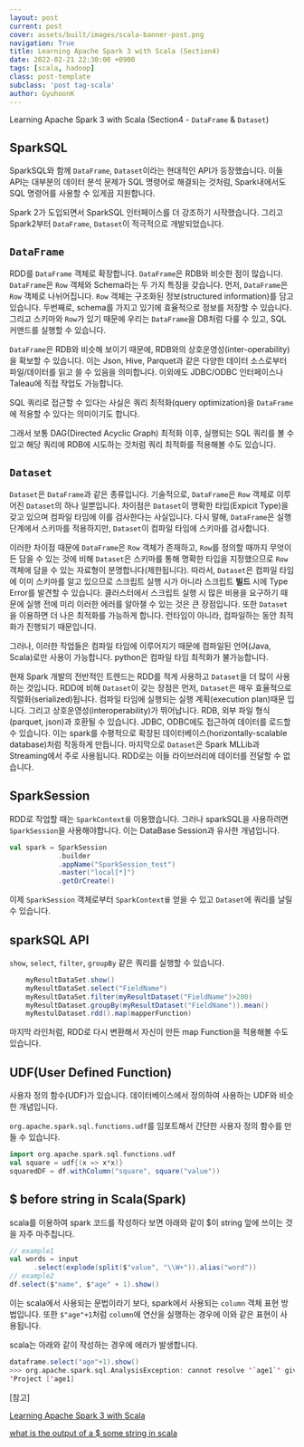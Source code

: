 ```yaml
---
layout: post
current: post
cover: assets/built/images/scala-banner-post.png
navigation: True
title: Learning Apache Spark 3 with Scala (Section4)
date: 2022-02-21 22:30:00 +0900
tags: [scala, hadoop]
class: post-template
subclass: 'post tag-scala'
author: GyuhoonK
---
```


Learning Apache Spark 3 with Scala (Section4 - ``DataFrame`` & `Dataset`)



## SparkSQL

SparkSQL와 함께 `DataFrame`, `Dataset`이라는 현대적인 API가 등장했습니다. 이들 API는 대부분의 데이터 분석 문제가 SQL 명령어로 해결되는 것처럼, Spark내에서도 SQL 명령어를 사용할 수 있게끔 지원합니다. 

Spark 2가 도입되면서 SparkSQL 인터페이스를 더 강조하기 시작했습니다. 그리고 Spark2부터  `DataFrame`, `Dataset`이 적극적으로 개발되었습니다.

## `DataFrame`

RDD를 `DataFrame` 객체로 확장합니다. `DataFrame`은 RDB와 비슷한 점이 많습니다. `DataFrame`은 `Row` 객체와 Schema라는 두 가지 특징을 갖습니다.  먼저, `DataFrame`은 `Row` 객체로 나뉘어집니다. `Row` 객체는 구조화된 정보(structured information)를 담고 있습니다. 두번째로, schema를 가지고 있기에 효율적으로 정보를 저장할 수 있습니다. 그리고 스키마와 `Row`가 있기 때문에 우리는 `DataFrame`을 DB처럼 다룰 수 있고, SQL 커맨드를 실행할 수 있습니다. 

`DataFrame`은 RDB와 비슷해 보이기 때문에, RDB와의 상호운영성(inter-operability)을 확보할 수 있습니다. 이는 Json, Hive, Parquet과 같은 다양한 데이터 소스로부터 파일/데이터를 읽고 쓸 수 있음을 의미합니다. 이외에도 JDBC/ODBC 인터페이스나 Taleau에 직접 작업도 가능합니다.

SQL 쿼리로 접근할 수 있다는 사실은 쿼리 최적화(query optimization)을 `DataFrame`에 적용할 수 있다는 의미이기도 합니다.

그래서 보통 DAG(Directed Acyclic Graph) 최적화 이후, 실행되는 SQL 쿼리를 볼 수 있고 해당 쿼리에 RDB에 시도하는 것처럼 쿼리 최적화를 적용해볼 수도 있습니다.

##  `Dataset`

`Dataset`은 `DataFrame`과 같은 종류입니다. 기술적으로, `DataFrame`은 `Row` 객체로 이루어진 `Dataset`의 하나 일뿐입니다. 차이점은 `Dataset`이 명확한 타입(Expicit Type)을 갖고 있으며 컴파일 타임에 이를 검사한다는 사실입니다. 다시 말해, `DataFrame`은 실행 단계에서 스키마를 적용하지만, `Dataset`이 컴파일 타임에 스키마를 검사합니다.

이러한 차이점 때문에 `DataFrame`은 `Row` 객체가 존재하고, `Row`를 정의할 때까지 무엇이든 담을 수 있는 것에 비해 `Dataset`은 스키마를 통해 명확한 타입을 지정했으므로 `Row` 객체에 담을 수 있는 자료형이 분명합니다(제한됩니다). 따라서, `Dataset`은 컴파일 타임에 이미 스키마를 알고 있으므로 스크립트 실행 시가 아니라 스크립트 **빌드** 시에 Type Error를 발견할 수 있습니다. 클러스터에서 스크립트 실행 시 많은 비용을 요구하기 때문에 실행 전에 미리 이러한 에러를 알아챌 수 있는 것은 큰 장점입니다. 또한 `Dataset`을 이용하면 더 나은 최적화를 가능하게 합니다. 런타임이 아니라, 컴파일하는 동안 최적화가 진행되기 때문입니다.

그러나, 이러한 작업들은 컴파일 타임에 이루어지기 때문에 컴파일된 언어(Java, Scala)로만 사용이 가능합니다. python은 컴파일 타임 최적화가 불가능합니다.

현재 Spark 개발의 전반적인 트렌드는 RDD를 적게 사용하고 `Dataset`을 더 많이 사용하는 것입니다. RDD에 비해 `Dataset`이 갖는 장점은 먼저, `Dataset`은 매우 효율적으로 직렬화(serialized)됩니다. 컴파일 타임에 실행되는 실행 계획(execution plan)때문 입니다. 그리고 상호운영성(interoperability)가 뛰어납니다. RDB, 외부 파일 형식(parquet, json)과 호환될 수 있습니다. JDBC, ODBC에도 접근하여 데이터를 로드할 수 있습니다. 이는 spark를 수평적으로 확장된 데이터베이스(horizontally-scalable database)처럼 작동하게 만듭니다. 마지막으로 `Dataset`은 Spark MLLib과 Streaming에서 주로 사용됩니다. RDD로는 이들 라이브러리에 데이터를 전달할 수 없습니다.

## SparkSession

RDD로 작업할 때는 `SparkContext를` 이용했습니다. 그러나 sparkSQL을 사용하려면 `SparkSession`을 사용해야합니다. 이는 DataBase Session과 유사한 개념입니다.

```scala
val spark = SparkSession
            .builder
            .appName("SparkSession_test")
            .master("local[*]")
            .getOrCreate()
```

이제 `SparkSession` 객체로부터 `SparkContext를` 얻을 수 있고 `Dataset`에 쿼리를 날릴 수 있습니다.

## sparkSQL API

`show`, `select`, `filter`, `groupBy` 같은 쿼리를 실행할 수 있습니다.

```scala
	myResultDataSet.show()
	myResultDataSet.select("FieldName")
	myResultDataSet.filter(myResultDataset("FieldName")>200)
	myResultDataset.groupBy(myResultDataset("FieldName")).mean()
	myRestulDataset.rdd().map(mapperFunction)
```

마지막 라인처럼,  RDD로 다시 변환해서 자신이 만든 map Function을 적용해볼 수도 있습니다.

## UDF(User Defined Function)

사용자 정의 함수(UDF)가 있습니다. 데이터베이스에서 정의하여 사용하는 UDF와 비슷한 개념입니다.

`org.apache.spark.sql.functions.udf`를 임포트해서 간단한 사용자 정의 함수를 만들 수 있습니다.

```scala
import org.apache.spark.sql.functions.udf
val square = udf{(x => x*x)}
squaredDF = df.withColumn("square", square("value"))
```

## $ before string in Scala(Spark)

scala를 이용하여 spark 코드를 작성하다 보면 아래와 같이 $이 string 앞에 쓰이는 것을 자주 마주칩니다.

```scala
// example1
val words = input
      .select(explode(split($"value", "\\W+")).alias("word"))
// example2
df.select($"name", $"age" + 1).show()
```

이는 scala에서 사용되는 문법이라기 보다, spark에서 사용되는 `column` 객체 표현 방법입니다. 또한 `$"age"+1`처럼 `column`에 연산을 실행하는 경우에 이와 같은 표현이 사용됩니다. 

scala는 아래와 같이 작성하는 경우에 에러가 발생합니다.

```scala
dataframe.select("age"+1).show()
>>> org.apache.spark.sql.AnalysisException: cannot resolve '`age1`' given input columns: [age, name];;
'Project ['age1]
```

[참고]

[Learning Apache Spark 3 with Scala](https://www.udemy.com/course/best-scala-apache-spark/)

[what is the output of a $ some string in scala](https://stackoverflow.com/questions/42427388/what-is-the-output-of-a-some-string-in-scala)
